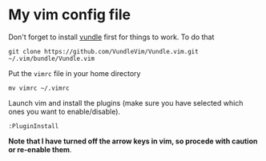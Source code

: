 # My vim config file

Don't forget to install [vundle](https://github.com/VundleVim/Vundle.vim) first for things to work. To do that
```
git clone https://github.com/VundleVim/Vundle.vim.git ~/.vim/bundle/Vundle.vim
```

Put the `vimrc` file in your home directory
```
mv vimrc ~/.vimrc
```

Launch vim and install the plugins (make sure you have selected which ones you want to enable/disable).
```
:PluginInstall
```

**Note that I have turned off the arrow keys in vim, so procede with caution or re-enable them**.
